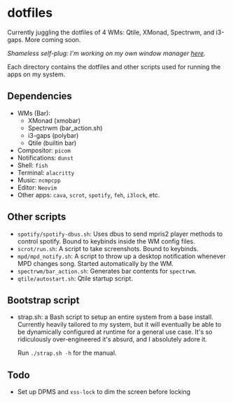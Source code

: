 # dotfiles

Currently juggling the dotfiles of 4 WMs: Qtile, XMonad, Spectrwm, and i3-gaps. More coming soon.

_Shameless self-plug: I'm working on my own window manager [here](https://github.com/cartoon-raccoon/toaruwm)._

Each directory contains the dotfiles and other scripts used for running the apps on my system.

## Dependencies

- WMs (Bar):
  - XMonad (xmobar)
  - Spectrwm (bar_action.sh)
  - i3-gaps (polybar)
  - Qtile (builtin bar)
- Compositor: `picom`
- Notifications: `dunst`
- Shell: `fish`
- Terminal: `alacritty`
- Music: `ncmpcpp`
- Editor: `Neovim`
- Other apps: `cava`, `scrot`, `spotify`, `feh`, `i3lock`, etc.

## Other scripts

- `spotify/spotify-dbus.sh`: Uses dbus to send mpris2 player methods to control spotify. Bound to keybinds inside the WM config files.
- `scrot/run.sh`: A script to take screenshots. Bound to keybinds.
- `mpd/mpd_notify.sh`: A script to throw up a desktop notification whenever MPD changes song. Started automatically by the WM.
- `spectrwm/bar_action.sh`: Generates bar contents for `spectrwm`.
- `qtile/autostart.sh`: Qtile startup script.

## Bootstrap script

- strap.sh: a Bash script to setup an entire system from a base install.
  Currently heavily tailored to my system, but it will eventually be able to be
  dynamically configured at runtime for a general use case.
  It's so ridiculously over-engineered it's absurd, and I absolutely adore it.
  
  Run `./strap.sh -h` for the manual.

## Todo

- Set up DPMS and `xss-lock` to dim the screen before locking
